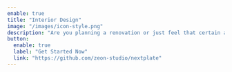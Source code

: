 ```yaml
---
enable: true
title: "Interior Design"
image: "/images/icon-style.png"
description: "Are you planning a renovation or just feel that certain aspects of your home or business need a little bit of love?"
button:
  enable: true
  label: "Get Started Now"
  link: "https://github.com/zeon-studio/nextplate"
---
```

